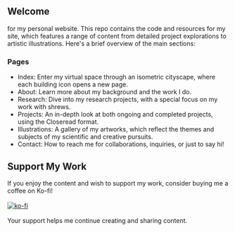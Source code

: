 ## Welcome
for my personal website. This repo contains the code and resources for my site, which features a range of content from detailed project explorations to artistic illustrations. Here's a brief overview of the main sections:

### Pages
- Index: Enter my virtual space through an isometric cityscape, where each building icon opens a new page.
- About: Learn more about my background and the work I do.
- Research: Dive into my research projects, with a special focus on my work with shrews.
- Projects: An in-depth look at both ongoing and completed projects, using the Closeread format.
- Illustrations: A gallery of my artworks, which reflect the themes and subjects of my scientific and creative pursuits.
- Contact: How to reach me for collaborations, inquiries, or just to say hi!

## Support My Work
If you enjoy the content and wish to support my work, consider buying me a coffee on Ko-fi! <br><br>
[![ko-fi](https://ko-fi.com/img/githubbutton_sm.svg)](https://ko-fi.com/I2I71CEP0Y)<br><br>
Your support helps me continue creating and sharing content.

